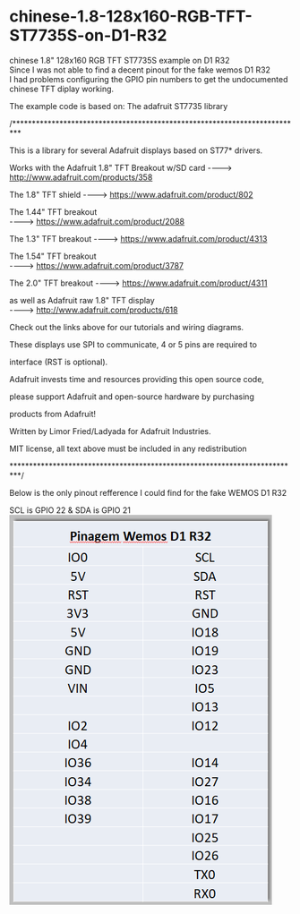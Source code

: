 # chinese-1.8-128x160-RGB-TFT-ST7735S-on-D1-R32 
chinese 1.8" 128x160 RGB TFT ST7735S example on D1 R32  
Since I was not able to find a decent pinout for the fake wemos D1 R32  
I had problems configuring the GPIO pin numbers to get the undocumented 
chinese TFT diplay working. 
  
The example code is based on: The adafruit ST7735 library 

/**************************************************************************

  This is a library for several Adafruit displays based on ST77* drivers. 
  

  Works with the Adafruit 1.8" TFT Breakout w/SD card 
    ----> http://www.adafruit.com/products/358
    
  The 1.8" TFT shield 
    ----> https://www.adafruit.com/product/802
    
  The 1.44" TFT breakout  
    ----> https://www.adafruit.com/product/2088
    
  The 1.3" TFT breakout 
  ----> https://www.adafruit.com/product/4313
  
  The 1.54" TFT breakout  
    ----> https://www.adafruit.com/product/3787
    
  The 2.0" TFT breakout 
    ----> https://www.adafruit.com/product/4311
    
  as well as Adafruit raw 1.8" TFT display  
    ----> http://www.adafruit.com/products/618
    

  Check out the links above for our tutorials and wiring diagrams.
  
  These displays use SPI to communicate, 4 or 5 pins are required to
  
  interface (RST is optional).
  

  Adafruit invests time and resources providing this open source code,
  
  please support Adafruit and open-source hardware by purchasing
  
  products from Adafruit!
  

  Written by Limor Fried/Ladyada for Adafruit Industries.
  
  MIT license, all text above must be included in any redistribution
  
 **************************************************************************/
 
 
 Below is the only pinout refference I could find for the fake WEMOS D1 R32 
 
 SCL is GPIO 22 & SDA is GPIO 21
 ![D1 R32 pinout](https://raw.githubusercontent.com/JanBosNL/chinese-1.8-128x160-RGB-TFT-ST7735S-on-D1-R32/master/8.png)
 
